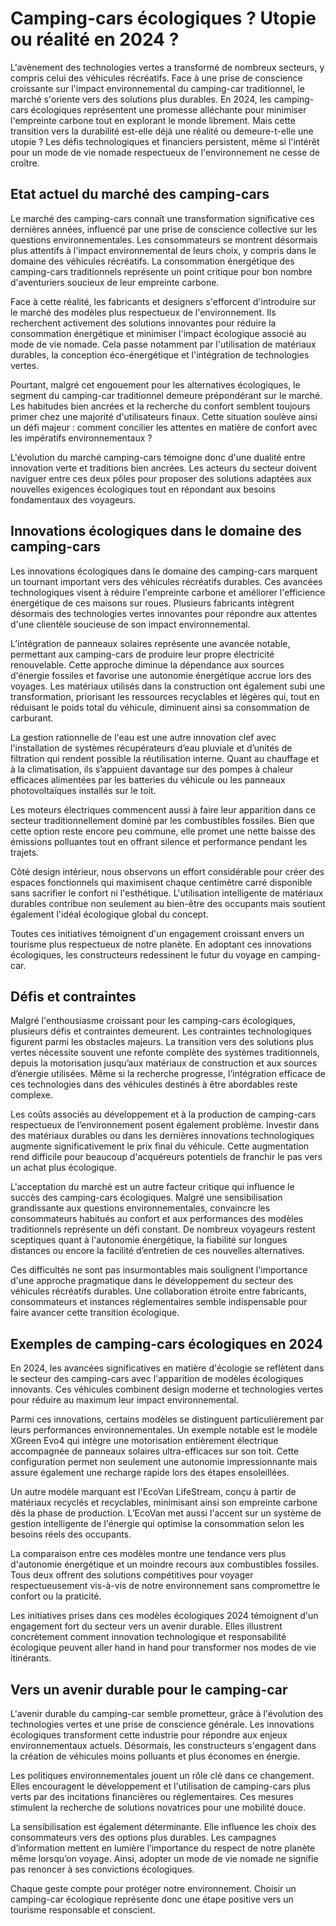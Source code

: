 # Camping-cars écologiques ? Utopie ou réalité en 2024 ?
L'avènement des technologies vertes a transformé de nombreux secteurs, y compris celui des véhicules récréatifs. Face à une prise de conscience croissante sur l'impact environnemental du camping-car traditionnel, le marché s'oriente vers des solutions plus durables. En 2024, les camping-cars écologiques représentent une promesse alléchante pour minimiser l'empreinte carbone tout en explorant le monde librement. Mais cette transition vers la durabilité est-elle déjà une réalité ou demeure-t-elle une utopie ? Les défis technologiques et financiers persistent, même si l'intérêt pour un mode de vie nomade respectueux de l'environnement ne cesse de croître.

## Etat actuel du marché des camping-cars
Le marché des camping-cars connaît une transformation significative ces dernières années, influencé par une prise de conscience collective sur les questions environnementales. Les consommateurs se montrent désormais plus attentifs à l'impact environnemental de leurs choix, y compris dans le domaine des véhicules récréatifs. La consommation énergétique des camping-cars traditionnels représente un point critique pour bon nombre d'aventuriers soucieux de leur empreinte carbone.

Face à cette réalité, les fabricants et designers s'efforcent d'introduire sur le marché des modèles plus respectueux de l'environnement. Ils recherchent activement des solutions innovantes pour réduire la consommation énergétique et minimiser l'impact écologique associé au mode de vie nomade. Cela passe notamment par l'utilisation de matériaux durables, la conception éco-énergétique et l'intégration de technologies vertes.

Pourtant, malgré cet engouement pour les alternatives écologiques, le segment du camping-car traditionnel demeure prépondérant sur le marché. Les habitudes bien ancrées et la recherche du confort semblent toujours primer chez une majorité d'utilisateurs finaux. Cette situation soulève ainsi un défi majeur : comment concilier les attentes en matière de confort avec les impératifs environnementaux ?

L'évolution du marché camping-cars témoigne donc d'une dualité entre innovation verte et traditions bien ancrées. Les acteurs du secteur doivent naviguer entre ces deux pôles pour proposer des solutions adaptées aux nouvelles exigences écologiques tout en répondant aux besoins fondamentaux des voyageurs.
## Innovations écologiques dans le domaine des camping-cars
Les innovations écologiques dans le domaine des camping-cars marquent un tournant important vers des véhicules récréatifs durables. Ces avancées technologiques visent à réduire l'empreinte carbone et améliorer l'efficience énergétique de ces maisons sur roues. Plusieurs fabricants intègrent désormais des technologies vertes innovantes pour répondre aux attentes d'une clientèle soucieuse de son impact environnemental.

L’intégration de panneaux solaires représente une avancée notable, permettant aux camping-cars de produire leur propre électricité renouvelable. Cette approche diminue la dépendance aux sources d'énergie fossiles et favorise une autonomie énergétique accrue lors des voyages. Les matériaux utilisés dans la construction ont également subi une transformation, priorisant les ressources recyclables et légères qui, tout en réduisant le poids total du véhicule, diminuent ainsi sa consommation de carburant.

La gestion rationnelle de l'eau est une autre innovation clef avec l'installation de systèmes récupérateurs d’eau pluviale et d’unités de filtration qui rendent possible la réutilisation interne. Quant au chauffage et à la climatisation, ils s’appuient davantage sur des pompes à chaleur efficaces alimentées par les batteries du véhicule ou les panneaux photovoltaïques installés sur le toit.

Les moteurs électriques commencent aussi à faire leur apparition dans ce secteur traditionnellement dominé par les combustibles fossiles. Bien que cette option reste encore peu commune, elle promet une nette baisse des émissions polluantes tout en offrant silence et performance pendant les trajets.

Côté design intérieur, nous observons un effort considérable pour créer des espaces fonctionnels qui maximisent chaque centimètre carré disponible sans sacrifier le confort ni l'esthétique. L'utilisation intelligente de matériaux durables contribue non seulement au bien-être des occupants mais soutient également l'idéal écologique global du concept.

Toutes ces initiatives témoignent d'un engagement croissant envers un tourisme plus respectueux de notre planète. En adoptant ces innovations écologiques, les constructeurs redessinent le futur du voyage en camping-car.
## Défis et contraintes
Malgré l'enthousiasme croissant pour les camping-cars écologiques, plusieurs défis et contraintes demeurent. Les contraintes technologiques figurent parmi les obstacles majeurs. La transition vers des solutions plus vertes nécessite souvent une refonte complète des systèmes traditionnels, depuis la motorisation jusqu’aux matériaux de construction et aux sources d’énergie utilisées. Même si la recherche progresse, l’intégration efficace de ces technologies dans des véhicules destinés à être abordables reste complexe.

Les coûts associés au développement et à la production de camping-cars respectueux de l’environnement posent également problème. Investir dans des matériaux durables ou dans les dernières innovations technologiques augmente significativement le prix final du véhicule. Cette augmentation rend difficile pour beaucoup d'acquéreurs potentiels de franchir le pas vers un achat plus écologique.

L'acceptation du marché est un autre facteur critique qui influence le succès des camping-cars écologiques. Malgré une sensibilisation grandissante aux questions environnementales, convaincre les consommateurs habitués au confort et aux performances des modèles traditionnels représente un défi constant. De nombreux voyageurs restent sceptiques quant à l'autonomie énergétique, la fiabilité sur longues distances ou encore la facilité d’entretien de ces nouvelles alternatives.

Ces difficultés ne sont pas insurmontables mais soulignent l'importance d'une approche pragmatique dans le développement du secteur des véhicules récréatifs durables. Une collaboration étroite entre fabricants, consommateurs et instances réglementaires semble indispensable pour faire avancer cette transition écologique.
## Exemples de camping-cars écologiques en 2024
En 2024, les avancées significatives en matière d'écologie se reflètent dans le secteur des camping-cars avec l'apparition de modèles écologiques innovants. Ces véhicules combinent design moderne et technologies vertes pour réduire au maximum leur impact environnemental.

Parmi ces innovations, certains modèles se distinguent particulièrement par leurs performances environnementales. Un exemple notable est le modèle XGreen Evo4 qui intègre une motorisation entièrement électrique accompagnée de panneaux solaires ultra-efficaces sur son toit. Cette configuration permet non seulement une autonomie impressionnante mais assure également une recharge rapide lors des étapes ensoleillées.

Un autre modèle marquant est l'EcoVan LifeStream, conçu à partir de matériaux recyclés et recyclables, minimisant ainsi son empreinte carbone dès la phase de production. L’EcoVan met aussi l'accent sur un système de gestion intelligente de l'énergie qui optimise la consommation selon les besoins réels des occupants.

La comparaison entre ces modèles montre une tendance vers plus d'autonomie énergétique et un moindre recours aux combustibles fossiles. Tous deux offrent des solutions compétitives pour voyager respectueusement vis-à-vis de notre environnement sans compromettre le confort ou la praticité.

Les initiatives prises dans ces modèles écologiques 2024 témoignent d'un engagement fort du secteur vers un avenir durable. Elles illustrent concrètement comment innovation technologique et responsabilité écologique peuvent aller hand in hand pour transformer nos modes de vie itinérants.
## Vers un avenir durable pour le camping-car
L'avenir durable du camping-car semble prometteur, grâce à l'évolution des technologies vertes et une prise de conscience générale. Les innovations écologiques transforment cette industrie pour répondre aux enjeux environnementaux actuels. Désormais, les constructeurs s'engagent dans la création de véhicules moins polluants et plus économes en énergie.

Les politiques environnementales jouent un rôle clé dans ce changement. Elles encouragent le développement et l'utilisation de camping-cars plus verts par des incitations financières ou réglementaires. Ces mesures stimulent la recherche de solutions novatrices pour une mobilité douce.

La sensibilisation est également déterminante. Elle influence les choix des consommateurs vers des options plus durables. Les campagnes d’information mettent en lumière l’importance du respect de notre planète même lorsqu’on voyage. Ainsi, adopter un mode de vie nomade ne signifie pas renoncer à ses convictions écologiques.

Chaque geste compte pour protéger notre environnement. Choisir un camping-car écologique représente donc une étape positive vers un tourisme responsable et conscient.

